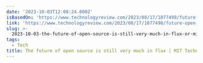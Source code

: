 ```yaml
---
date: '2023-10-03T12:08:24.000Z'
isBasedOn: 'https://www.technologyreview.com/2023/08/17/1077498/future-open-source/'
link: 'https://www.technologyreview.com/2023/08/17/1077498/future-open-source/'
slug: >-
  2023-10-03-the-future-of-open-source-is-still-very-much-in-flux-or-mit-technology-revie
tags:
  - Tech
title: The future of open source is still very much in flux | MIT Technology Revie
---
```


